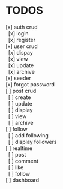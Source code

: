 <h1>TODOS</h1>
[x] auth crud </br>
&ensp;[x] login</br>
&ensp;[x] register</br>
[x] user crud</br>
&ensp;[x] dispay</br>
&ensp;[x] view</br>
&ensp;[x] update</br>
&ensp;[x] archive</br>
[x] seeder</br>
[x] forgot password</br>
[ ] post crud</br>
&ensp;[ ] create</br>
&ensp;[ ] update</br>
&ensp;[ ] display</br>
&ensp;[ ] view</br>
&ensp;[ ] archive</br>
[ ] follow</br>
&ensp;[ ] add following</br>
&ensp;[ ] display followers</br>
[ ] realtime</br>
&ensp;[ ] post</br>
&ensp;[ ] comment</br>
&ensp;[ ] like</br>
&ensp;[ ] follow</br>
[ ] dashboard</br>